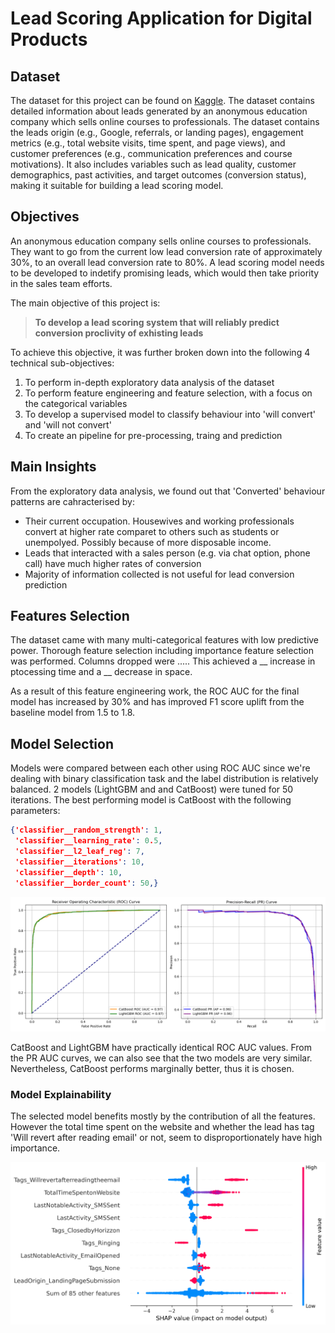 # Lead Scoring Application for Digital Products

## Dataset

The dataset for this project can be found on [Kaggle](https://www.kaggle.com/datasets/amritachatterjee09/lead-scoring-dataset).
The dataset contains detailed information about leads generated by an anonymous education company which sells online courses to professionals. 
The dataset contains the leads origin (e.g., Google, referrals, or landing pages), engagement metrics (e.g., total website visits, time spent, and page views), and customer preferences (e.g., communication preferences and course motivations). It also includes variables such as lead quality, customer demographics, past activities, and target outcomes (conversion status), making it suitable for building a lead scoring model.


## Objectives
An anonymous education company sells online courses to professionals. They want to go from the current low lead conversion rate of approximately 30%, to an overall lead conversion rate to 80%. A lead scoring model needs to be developed to indetify promising leads, which would then take priority in the sales team efforts. 

The main objective of this project is:

> **To develop a lead scoring system that will reliably predict conversion proclivity of exhisting leads**

To achieve this objective, it was further broken down into the following 4 technical sub-objectives:

1. To perform in-depth exploratory data analysis of the dataset
2. To perform feature engineering and feature selection, with a focus on the categorical variables
3. To develop a supervised model to classify behaviour into 'will convert' and 'will not convert'
4. To create an pipeline for pre-processing, traing and prediction

## Main Insights

From the exploratory data analysis, we found out that 'Converted' behaviour patterns are cahracterised by:

* Their current occupation. Housewives and working professionals convert at higher rate comparet to others such as students or unempolyed. Possibly because of more disposable income.
* Leads that interacted with a sales person (e.g. via chat option, phone call) have much higher rates of conversion
* Majority of information collected is not useful for lead conversion prediction

## Features Selection 

The dataset came with many multi-categorical features with low predictive power. Thorough feature selection including importance feature selection was performed. Columns dropped were ..... 
This achieved a  __ increase in ptocessing time and a __ decrease in space. 

As a result of this feature engineering work, the ROC AUC for the final model has increased by 30% and has improved F1 score uplift from the baseline model from 1.5 to 1.8.

## Model Selection

Models were compared between each other using ROC AUC since we're dealing with binary classification task and the label distribution is relatively balanced.
2 models (LightGBM and and CatBoost) were tuned for 50 iterations. 
The best performing model is CatBoost with the following parameters:
```json
{'classifier__random_strength': 1,
 'classifier__learning_rate': 0.5,
 'classifier__l2_leaf_reg': 7,
 'classifier__iterations': 10,
 'classifier__depth': 10,
 'classifier__border_count': 50,}
```

 ![ROC and PR curves](assets/roc_pr_curves.png)


CatBoost and LightGBM  have practically identical ROC AUC values. From the PR AUC curves, we can also see that the two models are very similar. Nevertheless, CatBoost performs marginally better, thus it is chosen.

### Model Explainability
The selected model benefits mostly by the contribution of all the features. However the total time spent on the website and whether the lead has tag 'Will revert after reading email' or not, seem to disproportionately have high importance. 

![Shap](assets/shap_beeswarm_plot.png)




